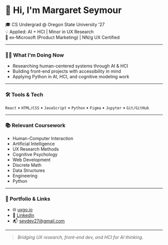# 👋 Hi, I'm Margaret Seymour

🎓 CS Undergrad @ Oregon State University ’27  
💡 Applied: AI + HCI | Minor in UX Research  
💼 ex-Microsoft (Product Marketing) | NN/g UX Certified  

---

### 👩‍💻 What I'm Doing Now
- Researching human-centered systems through AI & HCI
- Building front-end projects with accessibility in mind
- Applying Python in AI, HCI, and cognitive modeling work

---

### 🛠️ Tools & Tech
`React` • `HTML/CSS` • `JavaScript` • `Python` • `Figma` • `Jupyter` • `Git/GitHub`

---

### 📚 Relevant Coursework
- Human-Computer Interaction
- Artificial Intelligence
- UX Research Methods
- Cognitive Psychology
- Web Development
- Discrete Math
- Data Structures
- Engineering
- Python

---

### 🔗 Portfolio & Links
- 🌐 [uxgo.io](https://uxgo.io)
- 💼 [LinkedIn](https://www.linkedin.com/in/margaret-seymour)
- 📬 seydev27@gmail.com

---

> *Bridging UX research, front-end dev, and HCI for AI thinking.*
